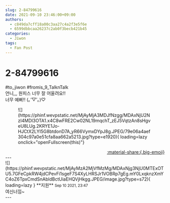 ```yaml
---
slug: 2-84799616
date: 2021-09-10 23:46:00+09:00
authors:
  - c849da7cff18a00c3aa27c4a2f3e5f6e
  - 6599dbbcaa26237c2ab0f3becb421b45
categories:
  - Jiwon
tags:
  - Fan Post
---
```


# 2-84799616

<div class="post-container" markdown="1">
<div class="content-container md-sidebar__scrollwrap" markdown="1">

\#to_jiwon \#fromis_9_TalknTalk<br>언니,,, 원피스 너무 잘 어울려요!!<br>너무 예뻐!! (｡’▽’｡)♡ 
<figure markdown="1">
![](https://phinf.wevpstatic.net/MjAyMjA3MDJfNzgg/MDAxNjU2NzI4MDI3OTA1.x4C8wFRE2Cw02NL19mqchT_zEJ5VqtzAn8sHgveU8LUg.2KRYE1Jo-HJCtX2LYI5G8btdonD7A_yR66VymxDYpJ8g.JPEG/79e06a4aef304c97a0e51cfa8aa662a5213.jpg?type=e1920){ loading=lazy onclick="openFullscreen(this)"}
</figure>


</div>
</div>

<div style="text-align: right;" markdown="1">
<a href="https://weverse.io/fromis9/fanpost/2-84799616" style="text-align: right;">:material-share:{.big-emoji}</a>
</div>
---

<div class="comments-container md-sidebar__scrollwrap" markdown="1">
<div class="comment" markdown="1">
<div class='id-container' markdown="1">
![](https://phinf.wevpstatic.net/MjAyMzA2MjVfMzMg/MDAxNjg3NjU0MTExOTU5.7GFeCpkRW4jdCPevFi1sgeF7S4XyLHRSJr1VOBRp7gEg.mY0LxqknzXmYC4oZ6TpxCmdSnAbldBctUiaEHQVjHkgg.JPEG/image.jpg?type=s72){ loading=lazy }
**<span class="artist">지원</span>** <small>Sep 10 2021, 23:47</small><br>
</div>
<div class='comment-body' markdown="1">
여신너낌~
</div>
</div>
</div>
---
